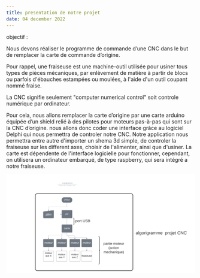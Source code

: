 ```yaml
---
title: presentation de notre projet
date: 04 december 2022
---
```

objectif : 
 	
Nous devons réaliser le programme de commande d’une CNC dans le but de
remplacer la carte de commande d’origine.

Pour rappel, une fraiseuse est une machine-outil utilisée pour usiner tous types de pièces mécaniques, par enlèvement de matière à partir de blocs ou parfois d'ébauches estampées ou moulées, à l'aide d'un outil coupant nommé fraise.

La CNC signifie seulement "computer numerical control" soit controle numérique par ordinateur.

Pour cela, nous allons remplacer la carte d’origine par une carte arduino équipée d’un shield relié à des pilotes pour moteurs pas-à-pas qui sont sur la CNC d’origine. 
nous allons donc coder une interface grâce au logiciel Delphi qui nous permettra de controler notre CNC.
Notre application nous permettra entre autre d'importer un shema 3d simple, de controler la fraiseuse sur les different axes, choisir de l'alimenter, ainsi que d'usiner.
La carte est dépendente de l'interface logicielle pour fonctionner, cependant, on utilisera un ordinateur embarqué, de type raspberry, qui sera intégré a notre fraiseuse.

![](./_Logigramme.png)
